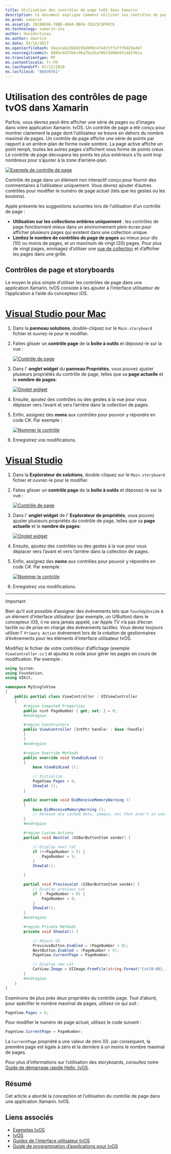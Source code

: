 ```yaml
---
title: Utilisation des contrôles de page tvOS dans Xamarin
description: Ce document explique comment utiliser les contrôles de page tvOS dans une application générée avec Xamarin. Il fournit une description de haut niveau des contrôles de page, explique comment les configurer dans les storyboards et examine comment répondre aux événements de changement de page.
ms.prod: xamarin
ms.assetid: 19198D46-7BBE-4D04-9BFA-7D1C5C9F9FC6
ms.technology: xamarin-ios
author: davidortinau
ms.author: daortin
ms.date: 03/16/2017
ms.openlocfilehash: d4a1cab23b8d295d899c47edc5ffe77f6d20a467
ms.sourcegitcommit: 008bcbd37b6c96a7be2baf0633d066931d41f61a
ms.translationtype: MT
ms.contentlocale: fr-FR
ms.lasthandoff: 07/22/2020
ms.locfileid: "86939761"
---
```

# <a name="working-with-tvos-page-controls-in-xamarin"></a>Utilisation des contrôles de page tvOS dans Xamarin

Parfois, vous devrez peut-être afficher une série de pages ou d’images dans votre application Xamarin. tvOS. Un contrôle de page a été conçu pour montrer clairement la page dont l’utilisateur se trouve en dehors du nombre maximal de pages. Un contrôle de page affiche une série de points par rapport à un arrière-plan de forme ovale sombre. La page active affiche un point rempli, toutes les autres pages s’affichent sous forme de points creux. Le contrôle de page découpera les points les plus extérieurs s’ils sont trop nombreux pour s’ajuster à la zone d’arrière-plan.

[![Exemple de contrôle de page](page-controls-images/page01.png)](page-controls-images/page01.png#lightbox)

Contrôle de page dans un élément non interactif conçu pour fournir des commentaires à l’utilisateur uniquement. Vous devrez ajouter d’autres contrôles pour modifier le numéro de page actuel (tels que les gestes ou les boutons).

Apple présente les suggestions suivantes lors de l’utilisation d’un contrôle de page :

- **Utilisation sur les collections entières uniquement** : les contrôles de page fonctionnent mieux dans un environnement plein écran pour afficher plusieurs pages qui existent dans une collection unique.
- **Limitez le nombre de contrôles de page de pages** au mieux pour dix (10) ou moins de pages, et un maximum de vingt (20) pages. Pour plus de vingt pages, envisagez d’utiliser une [vue de collection](~/ios/tvos/user-interface/collection-views.md) et d’afficher les pages dans une grille.

<a name="Page-Controls-and-Storyboards"></a>

## <a name="page-controls-and-storyboards"></a>Contrôles de page et storyboards

Le moyen le plus simple d’utiliser les contrôles de page dans une application Xamarin. tvOS consiste à les ajouter à l’interface utilisateur de l’application à l’aide du concepteur iOS.

# <a name="visual-studio-for-mac"></a>[Visual Studio pour Mac](#tab/macos)

1. Dans la **panneau solutions**, double-cliquez sur le `Main.storyboard` fichier et ouvrez-le pour le modifier.
1. Faites glisser un **contrôle page** de la **boîte à outils** et déposez-le sur la vue :

    [![Contrôle de page](page-controls-images/page02.png)](page-controls-images/page02.png#lightbox)
1. Dans l' **onglet widget** du **panneau Propriétés**, vous pouvez ajuster plusieurs propriétés du contrôle de page, telles que sa **page actuelle** et le **nombre de pages**:

    [![Onglet widget](page-controls-images/page03.png)](page-controls-images/page03.png#lightbox)
1. Ensuite, ajoutez des contrôles ou des gestes à la vue pour vous déplacer vers l’avant et vers l’arrière dans la collection de pages.
1. Enfin, assignez des **noms** aux contrôles pour pouvoir y répondre en code C#. Par exemple :

    [![Nommer le contrôle](page-controls-images/page04.png)](page-controls-images/page04.png#lightbox)
1. Enregistrez vos modifications.

# <a name="visual-studio"></a>[Visual Studio](#tab/windows)

1. Dans la **Explorateur de solutions**, double-cliquez sur le `Main.storyboard` fichier et ouvrez-le pour le modifier.
1. Faites glisser un **contrôle page** de la **boîte à outils** et déposez-le sur la vue :

    [![Contrôle de page](page-controls-images/page02-vs.png)](page-controls-images/page02-vs.png#lightbox)
1. Dans l' **onglet widget** de l' **Explorateur de propriétés**, vous pouvez ajuster plusieurs propriétés du contrôle de page, telles que sa **page actuelle** et le **nombre de pages**:

    [![Onglet widget](page-controls-images/page03-vs.png)](page-controls-images/page03-vs.png#lightbox)
1. Ensuite, ajoutez des contrôles ou des gestes à la vue pour vous déplacer vers l’avant et vers l’arrière dans la collection de pages.
1. Enfin, assignez des **noms** aux contrôles pour pouvoir y répondre en code C#. Par exemple :

    [![Nommer le contrôle](page-controls-images/page04-vs.png)](page-controls-images/page04-vs.png#lightbox)
1. Enregistrez vos modifications.

-----

> [!IMPORTANT]
> Bien qu’il soit possible d’assigner des événements tels que `TouchUpInside` à un élément d’interface utilisateur (par exemple, un UIButton) dans le concepteur iOS, il ne sera jamais appelé, car Apple TV n’a pas d’écran tactile ou de prise en charge des événements tactiles. Vous devez toujours utiliser l' `Primary Action` événement lors de la création de gestionnaires d’événements pour les éléments d’interface utilisateur tvOS.

Modifiez le fichier de votre contrôleur d’affichage (exemple `ViewController.cs` ) et ajoutez le code pour gérer les pages en cours de modification. Par exemple :

```csharp
using System;
using Foundation;
using UIKit;

namespace MySingleView
{
    public partial class ViewController : UIViewController
    {
        #region Computed Properties
        public nint PageNumber { get; set; } = 0;
        #endregion

        #region Constructors
        public ViewController (IntPtr handle) : base (handle)
        {
        }
        #endregion

        #region Override Methods
        public override void ViewDidLoad ()
        {
            base.ViewDidLoad ();

            // Initialize
            PageView.Pages = 6;
            ShowCat ();
        }

        public override void DidReceiveMemoryWarning ()
        {
            base.DidReceiveMemoryWarning ();
            // Release any cached data, images, etc that aren't in use.
        }
        #endregion

        #region Custom Actions
        partial void NextCat (UIBarButtonItem sender) {

            // Display next Cat
            if (++PageNumber > 5) {
                PageNumber = 5;
            }
            ShowCat();

        }

        partial void PreviousCat (UIBarButtonItem sender) {
            // Display previous cat
            if (--PageNumber < 0) {
                PageNumber = 0;
            }
            ShowCat();
        }
        #endregion

        #region Private Methods
        private void ShowCat() {

            // Adjust UI
            PreviousButton.Enabled = (PageNumber > 0);
            NextButton.Enabled = (PageNumber < 5);
            PageView.CurrentPage = PageNumber;

            // Display new cat
            CatView.Image = UIImage.FromFile(string.Format("Cat{0:00}.jpg",PageNumber+1));
        }
        #endregion
    }
}
```

Examinons de plus près deux propriétés du contrôle page. Tout d’abord, pour spécifier le nombre maximal de pages, utilisez ce qui suit :

```csharp
PageView.Pages = 6;
```

Pour modifier le numéro de page actuel, utilisez le code suivant :

```csharp
PageView.CurrentPage = PageNumber;
```

La `CurrentPage` propriété a une valeur de zéro (0). par conséquent, la première page est égale à zéro et la dernière à un moins le nombre maximal de pages.

Pour plus d’informations sur l’utilisation des storyboards, consultez notre [Guide de démarrage rapide Hello, tvOS](~/ios/tvos/get-started/hello-tvos.md).

<a name="Summary"></a>

## <a name="summary"></a>Résumé

Cet article a abordé la conception et l’utilisation du contrôle de page dans une application Xamarin. tvOS.

## <a name="related-links"></a>Liens associés

- [Exemples tvOS](https://docs.microsoft.com/samples/browse/?products=xamarin&term=Xamarin.iOS+tvOS)
- [tvOS](https://developer.apple.com/tvos/)
- [Guides de l’interface utilisateur tvOS](https://developer.apple.com/tvos/human-interface-guidelines/)
- [Guide de programmation d’applications pour tvOS](https://developer.apple.com/library/prerelease/tvos/documentation/General/Conceptual/AppleTV_PG/)
